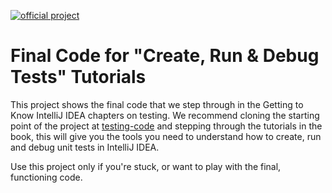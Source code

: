 [![official project](http://jb.gg/badges/team-plastic.svg)](https://confluence.jetbrains.com/display/ALL/JetBrains+on+GitHub)

# Final Code for "Create, Run & Debug Tests" Tutorials

This project shows the final code that we step through in the Getting to Know IntelliJ IDEA chapters on testing. We recommend cloning the starting point of the project at [testing-code](https://github.com/Getting2KnowIJ/testing-code) and stepping through the tutorials in the book, this will give you the tools you need to understand how to create, run and debug unit tests in IntelliJ IDEA. 

Use this project only if you're stuck, or want to play with the final, functioning code.